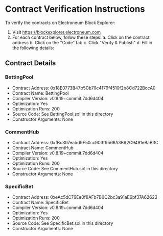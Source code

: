 # Contract Verification Instructions

To verify the contracts on Electroneum Block Explorer:

1. Visit https://blockexplorer.electroneum.com
2. For each contract below, follow these steps:
   a. Click on the contract address
   b. Click on the "Code" tab
   c. Click "Verify & Publish"
   d. Fill in the following details:

## Contract Details

### BettingPool
- Contract Address: 0x18E0773B47b5Cb70c4179f4510f2b8Cd722BccA0
- Contract Name: BettingPool
- Compiler Version: v0.8.19+commit.7dd6d404
- Optimization: Yes
- Optimization Runs: 200
- Source Code: See BettingPool.sol in this directory
- Constructor Arguments: None

### CommentHub
- Contract Address: 0xfBc307eabd9F50cc903f9569A3B92C9491eBaB3C
- Contract Name: CommentHub
- Compiler Version: v0.8.19+commit.7dd6d404
- Optimization: Yes
- Optimization Runs: 200
- Source Code: See CommentHub.sol in this directory
- Constructor Arguments: None

### SpecificBet
- Contract Address: 0xeAc5dC76Ee0f8AFb7B0C2bc3a91aE6bf37A62623
- Contract Name: SpecificBet
- Compiler Version: v0.8.19+commit.7dd6d404
- Optimization: Yes
- Optimization Runs: 200
- Source Code: See SpecificBet.sol in this directory
- Constructor Arguments: None

